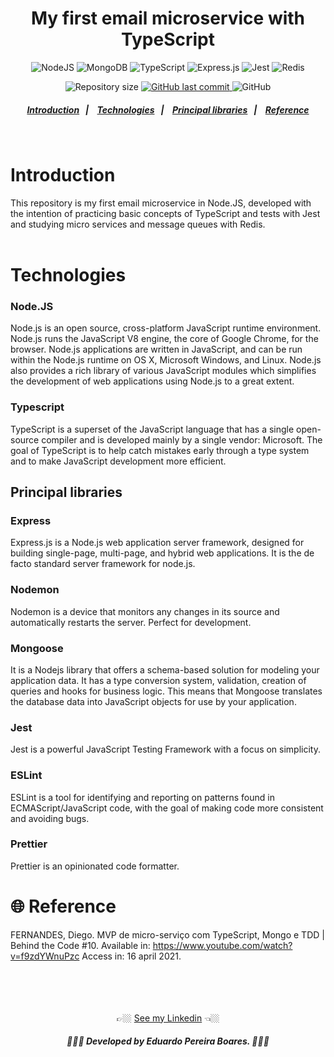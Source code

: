 <h1 align="center">My first email microservice with TypeScript</h1>

<!-- E02041 -->
<p align="center">
  <img alt="NodeJS" src="https://img.shields.io/badge/node.js%20-%2343853D.svg?&style=for-the-badge&logo=node.js&logoColor=white"/>

  <img alt="MongoDB" src ="https://img.shields.io/badge/MongoDB-%234ea94b.svg?&style=for-the-badge&logo=mongodb&logoColor=white"/>

  <img alt="TypeScript" src="https://img.shields.io/badge/typescript%20-%23007ACC.svg?&style=for-the-badge&logo=typescript&logoColor=white"/>

  <img alt="Express.js" src="https://img.shields.io/badge/express.js%20-%23404d59.svg?&style=for-the-badge"/>

  <img alt="Jest" src="https://img.shields.io/badge/-jest-%23C21325?&style=for-the-badge&logo=jest&logoColor=white"/>

  <img alt="Redis" src="https://img.shields.io/badge/redis-%23DD0031.svg?&style=for-the-badge&logo=redis&logoColor=white"/>
</p>

<p align="center">
  <img alt="Repository size" src="https://img.shields.io/github/repo-size/EduardoPereiraBoares/my-first-typescript-backend?color=%23E02041">

  <a href="https://github.com/Group2IntegrationProject/back-end/commits/master">
    <img alt="GitHub last commit" src="https://img.shields.io/github/last-commit/EduardoPereiraBoares/my-first-typescript-backend?color=%23E02041">
  </a>

   <img alt="GitHub" src="https://img.shields.io/github/license/EduardoPereiraBoares/my-first-typescript-backend?color=%23E02041">
</p>

<h5 align="center">
  <a href="#introduction">Introduction</a>&nbsp;&nbsp;&nbsp;|&nbsp;&nbsp;&nbsp;
  <a href="#technologies">Technologies</a>&nbsp;&nbsp;&nbsp;|&nbsp;&nbsp;&nbsp;
  <a href="#attributes-used">Principal libraries</a>&nbsp;&nbsp;&nbsp;|&nbsp;&nbsp;&nbsp;
  <a href="#reference">Reference</a>
</h5><br>

# Introduction<br>

This repository is my first email microservice in Node.JS, developed with the intention of practicing basic concepts of TypeScript and tests with Jest and studying micro services and message queues with Redis.<br><br>


# Technologies<br>

<h3>Node.JS</h3>
Node.js is an open source, cross-platform JavaScript runtime environment. Node.js runs the JavaScript V8 engine, the core of Google Chrome, for the browser. Node.js applications are written in JavaScript, and can be run within the Node.js runtime on OS X, Microsoft Windows, and Linux. Node.js also provides a rich library of various JavaScript modules which simplifies the development of web applications using Node.js to a great extent.

<h3>Typescript</h3>
TypeScript is a superset of the JavaScript language that has a single open-source compiler and is developed mainly by a single vendor: Microsoft. The goal of TypeScript is to help catch mistakes early through a type system and to make JavaScript development more efficient.

<h2>Principal libraries</h2>

<h3>Express</h3>
Express.js is a Node.js web application server framework, designed for building single-page, multi-page, and hybrid web applications. It is the de facto standard server framework for node.js.

<h3>Nodemon</h3>
Nodemon is a device that monitors any changes in its source and automatically restarts the server. Perfect for development.

<h3>Mongoose</h3>
It is a Nodejs library that offers a schema-based solution for modeling your application data. It has a type conversion system, validation, creation of queries and hooks for business logic. This means that Mongoose translates the database data into JavaScript objects for use by your application.

<h3>Jest</h3>
Jest is a powerful JavaScript Testing Framework with a focus on simplicity.

<h3>ESLint</h3>
ESLint is a tool for identifying and reporting on patterns found in ECMAScript/JavaScript code, with the goal of making code more consistent and avoiding bugs.

<h3>Prettier</h3>
Prettier is an opinionated code formatter.
<!--
<h3>🚧 Cors</h3>
Cross-Origin Resource Sharing (CORS) is an HTTP-header based mechanism that allows a server to indicate any other origins (domain, scheme, or port) than its own from which a browser should permit loading of resources.<br>
-->

# 🌐 Reference<br>
FERNANDES, Diego. MVP de micro-serviço com TypeScript, Mongo e TDD | Behind the Code #10. Available in: https://www.youtube.com/watch?v=f9zdYWnuPzc Access in: 16 april 2021.<br><br><br><br><br>

<div align="center">
👉🏼 <a href="https://www.linkedin.com/in/eduardo-pereira-boares/">See my Linkedin</a> 👈🏼
<h5 align="center"> 👨🏻‍💻 Developed by Eduardo Pereira Boares. 👨🏻‍💻</h5>
<div>
